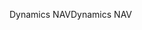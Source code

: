 <span data-ttu-id="a5494-101">Dynamics NAV</span><span class="sxs-lookup"><span data-stu-id="a5494-101">Dynamics NAV</span></span>
